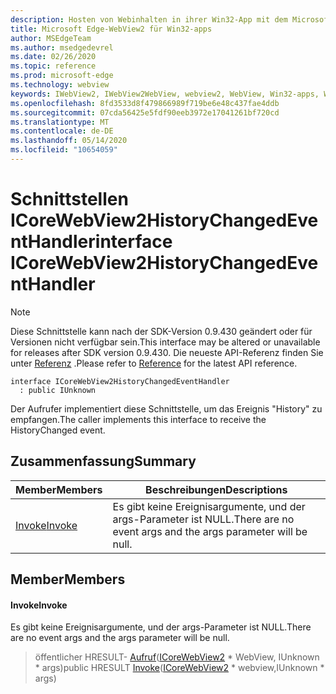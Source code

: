 ```yaml
---
description: Hosten von Webinhalten in ihrer Win32-App mit dem Microsoft Edge WebView2-Steuerelement
title: Microsoft Edge-WebView2 für Win32-apps
author: MSEdgeTeam
ms.author: msedgedevrel
ms.date: 02/26/2020
ms.topic: reference
ms.prod: microsoft-edge
ms.technology: webview
keywords: IWebView2, IWebView2WebView, webview2, WebView, Win32-apps, Win32, Edge, ICoreWebView2, ICoreWebView2Host, Browser-Steuerelement, Edge-HTML
ms.openlocfilehash: 8fd3533d8f479866989f719be6e48c437fae4ddb
ms.sourcegitcommit: 07cda56425e5fdf90eeb3972e17041261bf720cd
ms.translationtype: MT
ms.contentlocale: de-DE
ms.lasthandoff: 05/14/2020
ms.locfileid: "10654059"
---
```

# <span data-ttu-id="91a62-104">Schnittstellen ICoreWebView2HistoryChangedEventHandler</span><span class="sxs-lookup"><span data-stu-id="91a62-104">interface ICoreWebView2HistoryChangedEventHandler</span></span> 

> [!NOTE]
> <span data-ttu-id="91a62-105">Diese Schnittstelle kann nach der SDK-Version 0.9.430 geändert oder für Versionen nicht verfügbar sein.</span><span class="sxs-lookup"><span data-stu-id="91a62-105">This interface may be altered or unavailable for releases after SDK version 0.9.430.</span></span> <span data-ttu-id="91a62-106">Die neueste API-Referenz finden Sie unter [Referenz](../../../webview2-api-reference.md) .</span><span class="sxs-lookup"><span data-stu-id="91a62-106">Please refer to [Reference](../../../webview2-api-reference.md) for the latest API reference.</span></span>

```
interface ICoreWebView2HistoryChangedEventHandler
  : public IUnknown
```

<span data-ttu-id="91a62-107">Der Aufrufer implementiert diese Schnittstelle, um das Ereignis "History" zu empfangen.</span><span class="sxs-lookup"><span data-stu-id="91a62-107">The caller implements this interface to receive the HistoryChanged event.</span></span>

## <span data-ttu-id="91a62-108">Zusammenfassung</span><span class="sxs-lookup"><span data-stu-id="91a62-108">Summary</span></span>

 <span data-ttu-id="91a62-109">Member</span><span class="sxs-lookup"><span data-stu-id="91a62-109">Members</span></span>                        | <span data-ttu-id="91a62-110">Beschreibungen</span><span class="sxs-lookup"><span data-stu-id="91a62-110">Descriptions</span></span>
--------------------------------|---------------------------------------------
[<span data-ttu-id="91a62-111">Invoke</span><span class="sxs-lookup"><span data-stu-id="91a62-111">Invoke</span></span>](#invoke) | <span data-ttu-id="91a62-112">Es gibt keine Ereignisargumente, und der args-Parameter ist NULL.</span><span class="sxs-lookup"><span data-stu-id="91a62-112">There are no event args and the args parameter will be null.</span></span>

## <span data-ttu-id="91a62-113">Member</span><span class="sxs-lookup"><span data-stu-id="91a62-113">Members</span></span>

#### <span data-ttu-id="91a62-114">Invoke</span><span class="sxs-lookup"><span data-stu-id="91a62-114">Invoke</span></span> 

<span data-ttu-id="91a62-115">Es gibt keine Ereignisargumente, und der args-Parameter ist NULL.</span><span class="sxs-lookup"><span data-stu-id="91a62-115">There are no event args and the args parameter will be null.</span></span>

> <span data-ttu-id="91a62-116">öffentlicher HRESULT- [Aufruf](#invoke)([ICoreWebView2](ICoreWebView2.md) \* WebView, IUnknown \* args)</span><span class="sxs-lookup"><span data-stu-id="91a62-116">public HRESULT [Invoke](#invoke)([ICoreWebView2](ICoreWebView2.md) \* webview,IUnknown \* args)</span></span>

